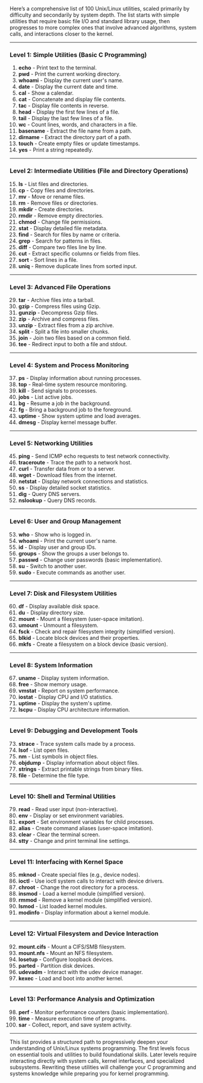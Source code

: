 Here’s a comprehensive list of 100 Unix/Linux utilities, scaled primarily by difficulty and secondarily by system depth. The list starts with simple utilities that require basic file I/O and standard library usage, then progresses to more complex ones that involve advanced algorithms, system calls, and interactions closer to the kernel.

---

### **Level 1: Simple Utilities (Basic C Programming)**
1. **echo** - Print text to the terminal.
2. **pwd** - Print the current working directory.
3. **whoami** - Display the current user's name.
4. **date** - Display the current date and time.
5. **cal** - Show a calendar.
6. **cat** - Concatenate and display file contents.
7. **tac** - Display file contents in reverse.
8. **head** - Display the first few lines of a file.
9. **tail** - Display the last few lines of a file.
10. **wc** - Count lines, words, and characters in a file.
11. **basename** - Extract the file name from a path.
12. **dirname** - Extract the directory part of a path.
13. **touch** - Create empty files or update timestamps.
14. **yes** - Print a string repeatedly.

---

### **Level 2: Intermediate Utilities (File and Directory Operations)**
15. **ls** - List files and directories.
16. **cp** - Copy files and directories.
17. **mv** - Move or rename files.
18. **rm** - Remove files or directories.
19. **mkdir** - Create directories.
20. **rmdir** - Remove empty directories.
21. **chmod** - Change file permissions.
22. **stat** - Display detailed file metadata.
23. **find** - Search for files by name or criteria.
24. **grep** - Search for patterns in files.
25. **diff** - Compare two files line by line.
26. **cut** - Extract specific columns or fields from files.
27. **sort** - Sort lines in a file.
28. **uniq** - Remove duplicate lines from sorted input.

---

### **Level 3: Advanced File Operations**
29. **tar** - Archive files into a tarball.
30. **gzip** - Compress files using Gzip.
31. **gunzip** - Decompress Gzip files.
32. **zip** - Archive and compress files.
33. **unzip** - Extract files from a zip archive.
34. **split** - Split a file into smaller chunks.
35. **join** - Join two files based on a common field.
36. **tee** - Redirect input to both a file and stdout.

---

### **Level 4: System and Process Monitoring**
37. **ps** - Display information about running processes.
38. **top** - Real-time system resource monitoring.
39. **kill** - Send signals to processes.
40. **jobs** - List active jobs.
41. **bg** - Resume a job in the background.
42. **fg** - Bring a background job to the foreground.
43. **uptime** - Show system uptime and load averages.
44. **dmesg** - Display kernel message buffer.

---

### **Level 5: Networking Utilities**
45. **ping** - Send ICMP echo requests to test network connectivity.
46. **traceroute** - Trace the path to a network host.
47. **curl** - Transfer data from or to a server.
48. **wget** - Download files from the internet.
49. **netstat** - Display network connections and statistics.
50. **ss** - Display detailed socket statistics.
51. **dig** - Query DNS servers.
52. **nslookup** - Query DNS records.

---

### **Level 6: User and Group Management**
53. **who** - Show who is logged in.
54. **whoami** - Print the current user's name.
55. **id** - Display user and group IDs.
56. **groups** - Show the groups a user belongs to.
57. **passwd** - Change user passwords (basic implementation).
58. **su** - Switch to another user.
59. **sudo** - Execute commands as another user.

---

### **Level 7: Disk and Filesystem Utilities**
60. **df** - Display available disk space.
61. **du** - Display directory size.
62. **mount** - Mount a filesystem (user-space imitation).
63. **umount** - Unmount a filesystem.
64. **fsck** - Check and repair filesystem integrity (simplified version).
65. **blkid** - Locate block devices and their properties.
66. **mkfs** - Create a filesystem on a block device (basic version).

---

### **Level 8: System Information**
67. **uname** - Display system information.
68. **free** - Show memory usage.
69. **vmstat** - Report on system performance.
70. **iostat** - Display CPU and I/O statistics.
71. **uptime** - Display the system's uptime.
72. **lscpu** - Display CPU architecture information.

---

### **Level 9: Debugging and Development Tools**
73. **strace** - Trace system calls made by a process.
74. **lsof** - List open files.
75. **nm** - List symbols in object files.
76. **objdump** - Display information about object files.
77. **strings** - Extract printable strings from binary files.
78. **file** - Determine the file type.

---

### **Level 10: Shell and Terminal Utilities**
79. **read** - Read user input (non-interactive).
80. **env** - Display or set environment variables.
81. **export** - Set environment variables for child processes.
82. **alias** - Create command aliases (user-space imitation).
83. **clear** - Clear the terminal screen.
84. **stty** - Change and print terminal line settings.

---

### **Level 11: Interfacing with Kernel Space**
85. **mknod** - Create special files (e.g., device nodes).
86. **ioctl** - Use ioctl system calls to interact with device drivers.
87. **chroot** - Change the root directory for a process.
88. **insmod** - Load a kernel module (simplified version).
89. **rmmod** - Remove a kernel module (simplified version).
90. **lsmod** - List loaded kernel modules.
91. **modinfo** - Display information about a kernel module.

---

### **Level 12: Virtual Filesystem and Device Interaction**
92. **mount.cifs** - Mount a CIFS/SMB filesystem.
93. **mount.nfs** - Mount an NFS filesystem.
94. **losetup** - Configure loopback devices.
95. **parted** - Partition disk devices.
96. **udevadm** - Interact with the udev device manager.
97. **kexec** - Load and boot into another kernel.

---

### **Level 13: Performance Analysis and Optimization**
98. **perf** - Monitor performance counters (basic implementation).
99. **time** - Measure execution time of programs.
100. **sar** - Collect, report, and save system activity.

---

This list provides a structured path to progressively deepen your understanding of Unix/Linux systems programming. The first levels focus on essential tools and utilities to build foundational skills. Later levels require interacting directly with system calls, kernel interfaces, and specialized subsystems. Rewriting these utilities will challenge your C programming and systems knowledge while preparing you for kernel programming.
